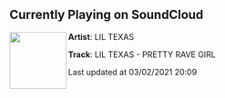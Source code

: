 ## Currently Playing on SoundCloud

[<img align="left" width="100" src="https://i1.sndcdn.com/artworks-yedyHy3obitdGyVz-WmdEzg-t50x50.jpg">](https://soundcloud.com/liltexas/lil-texas-pretty-rave-girl)

**Artist**: LIL TEXAS 

**Track**: LIL TEXAS - PRETTY RAVE GIRL

Last updated at 03/02/2021 20:09
